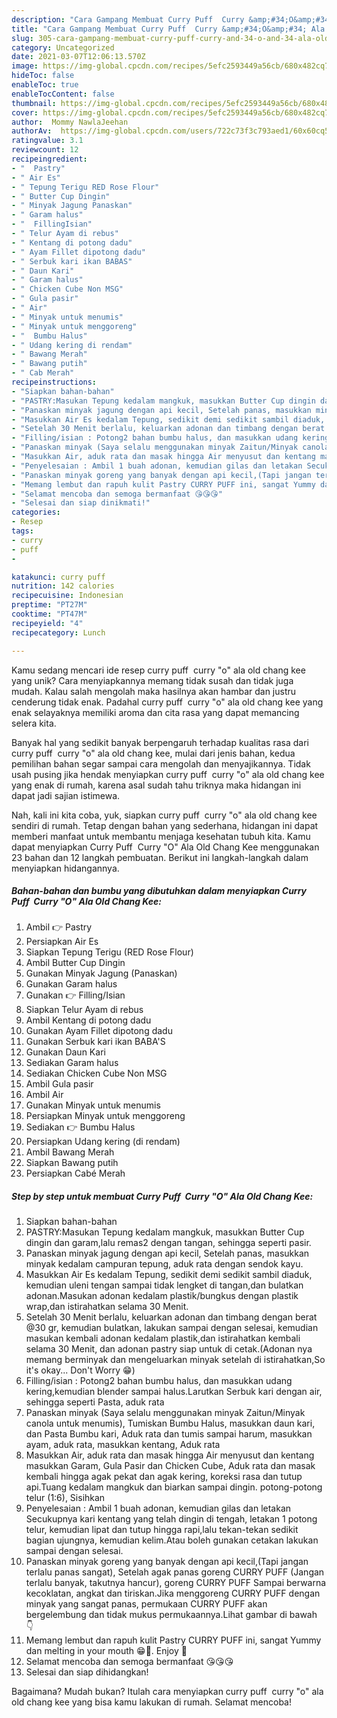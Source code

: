 ```yaml
---
description: "Cara Gampang Membuat Curry Puff  Curry &amp;#34;O&amp;#34; Ala Old Chang Kee, Lezat"
title: "Cara Gampang Membuat Curry Puff  Curry &amp;#34;O&amp;#34; Ala Old Chang Kee, Lezat"
slug: 305-cara-gampang-membuat-curry-puff-curry-and-34-o-and-34-ala-old-chang-kee-lezat
category: Uncategorized
date: 2021-03-07T12:06:13.570Z
image: https://img-global.cpcdn.com/recipes/5efc2593449a56cb/680x482cq70/curry-puff-curry-o-ala-old-chang-kee-foto-resep-utama.jpg
hideToc: false
enableToc: true
enableTocContent: false
thumbnail: https://img-global.cpcdn.com/recipes/5efc2593449a56cb/680x482cq70/curry-puff-curry-o-ala-old-chang-kee-foto-resep-utama.jpg
cover: https://img-global.cpcdn.com/recipes/5efc2593449a56cb/680x482cq70/curry-puff-curry-o-ala-old-chang-kee-foto-resep-utama.jpg
author:  Mommy NawlaJeehan
authorAv:  https://img-global.cpcdn.com/users/722c73f3c793aed1/60x60cq50/avatar.jpg
ratingvalue: 3.1
reviewcount: 12
recipeingredient:
- "  Pastry"
- " Air Es"
- " Tepung Terigu RED Rose Flour"
- " Butter Cup Dingin"
- " Minyak Jagung Panaskan"
- " Garam halus"
- "  FillingIsian"
- " Telur Ayam di rebus"
- " Kentang di potong dadu"
- " Ayam Fillet dipotong dadu"
- " Serbuk kari ikan BABAS"
- " Daun Kari"
- " Garam halus"
- " Chicken Cube Non MSG"
- " Gula pasir"
- " Air"
- " Minyak untuk menumis"
- " Minyak untuk menggoreng"
- "  Bumbu Halus"
- " Udang kering di rendam"
- " Bawang Merah"
- " Bawang putih"
- " Cab Merah"
recipeinstructions:
- "Siapkan bahan-bahan"
- "PASTRY:Masukan Tepung kedalam mangkuk, masukkan Butter Cup dingin dan garam,lalu remas2 dengan tangan, sehingga seperti pasir."
- "Panaskan minyak jagung dengan api kecil, Setelah panas, masukkan minyak kedalam campuran tepung, aduk rata dengan sendok kayu."
- "Masukkan Air Es kedalam Tepung, sedikit demi sedikit sambil diaduk, kemudian uleni tengan sampai tidak lengket di tangan,dan bulatkan adonan.Masukan adonan kedalam plastik/bungkus dengan plastik wrap,dan istirahatkan selama 30 Menit."
- "Setelah 30 Menit berlalu, keluarkan adonan dan timbang dengan berat @30 gr, kemudian bulatkan, lakukan sampai dengan selesai, kemudian masukan kembali adonan kedalam plastik,dan istirahatkan kembali selama 30 Menit, dan adonan pastry siap untuk di cetak.(Adonan nya memang berminyak dan mengeluarkan minyak setelah di istirahatkan,So it&#39;s okay... Don&#39;t Worry 😁)"
- "Filling/isian : Potong2 bahan bumbu halus, dan masukkan udang kering,kemudian blender sampai halus.Larutkan Serbuk kari dengan air, sehingga seperti Pasta, aduk rata"
- "Panaskan minyak (Saya selalu menggunakan minyak Zaitun/Minyak canola untuk menumis), Tumiskan Bumbu Halus, masukkan daun kari, dan Pasta Bumbu kari, Aduk rata dan tumis sampai harum, masukkan ayam, aduk rata, masukkan kentang, Aduk rata"
- "Masukkan Air, aduk rata dan masak hingga Air menyusut dan kentang masukkan Garam, Gula Pasir dan Chicken Cube, Aduk rata dan masak kembali hingga agak pekat dan agak kering, koreksi rasa dan tutup api.Tuang kedalam mangkuk dan biarkan sampai dingin. potong-potong telur (1:6), Sisihkan"
- "Penyelesaian : Ambil 1 buah adonan, kemudian gilas dan letakan Secukupnya kari kentang yang telah dingin di tengah, letakan 1 potong telur, kemudian lipat dan tutup hingga rapi,lalu tekan-tekan sedikit bagian ujungnya, kemudian kelim.Atau boleh gunakan cetakan lakukan sampai dengan selesai."
- "Panaskan minyak goreng yang banyak dengan api kecil,(Tapi jangan terlalu panas sangat), Setelah agak panas goreng CURRY PUFF (Jangan terlalu banyak, takutnya hancur), goreng CURRY PUFF Sampai berwarna kecoklatan, angkat dan tiriskan.Jika menggoreng CURRY PUFF dengan minyak yang sangat panas, permukaan CURRY PUFF akan bergelembung dan tidak mukus permukaannya.Lihat gambar di bawah 👇"
- "Memang lembut dan rapuh kulit Pastry CURRY PUFF ini, sangat Yummy dan melting in your mouth 😁🤤. Enjoy 🤤"
- "Selamat mencoba dan semoga bermanfaat 😘😘😘"
- "Selesai dan siap dinikmati!"
categories:
- Resep
tags:
- curry
- puff
- 

katakunci: curry puff  
nutrition: 142 calories
recipecuisine: Indonesian
preptime: "PT27M"
cooktime: "PT47M"
recipeyield: "4"
recipecategory: Lunch

---
```



Kamu sedang mencari ide resep curry puff  curry &#34;o&#34; ala old chang kee yang unik? Cara menyiapkannya memang tidak susah dan tidak juga mudah. Kalau salah mengolah maka hasilnya akan hambar dan justru cenderung tidak enak. Padahal curry puff  curry &#34;o&#34; ala old chang kee yang enak selayaknya memiliki aroma dan cita rasa yang dapat memancing selera kita.




Banyak hal yang sedikit banyak berpengaruh terhadap kualitas rasa dari curry puff  curry &#34;o&#34; ala old chang kee, mulai dari jenis bahan, kedua pemilihan bahan segar sampai cara mengolah dan menyajikannya. Tidak usah pusing jika hendak menyiapkan curry puff  curry &#34;o&#34; ala old chang kee yang enak di rumah, karena asal sudah tahu triknya maka hidangan ini dapat jadi sajian istimewa.


Nah, kali ini kita coba, yuk, siapkan curry puff  curry &#34;o&#34; ala old chang kee sendiri di rumah. Tetap dengan bahan yang sederhana, hidangan ini dapat memberi manfaat untuk membantu menjaga kesehatan tubuh kita. Kamu dapat menyiapkan Curry Puff  Curry &#34;O&#34; Ala Old Chang Kee menggunakan 23 bahan dan 12 langkah pembuatan. Berikut ini langkah-langkah dalam menyiapkan hidangannya.

<!--inarticleads1-->

##### Bahan-bahan dan bumbu yang dibutuhkan dalam menyiapkan Curry Puff  Curry &#34;O&#34; Ala Old Chang Kee:

1. Ambil  👉 Pastry
1. Persiapkan  Air Es
1. Siapkan  Tepung Terigu (RED Rose Flour)
1. Ambil  Butter Cup Dingin
1. Gunakan  Minyak Jagung (Panaskan)
1. Gunakan  Garam halus
1. Gunakan  👉 Filling/Isian
1. Siapkan  Telur Ayam di rebus
1. Ambil  Kentang di potong dadu
1. Gunakan  Ayam Fillet dipotong dadu
1. Gunakan  Serbuk kari ikan BABA&#39;S
1. Gunakan  Daun Kari
1. Sediakan  Garam halus
1. Sediakan  Chicken Cube Non MSG
1. Ambil  Gula pasir
1. Ambil  Air
1. Gunakan  Minyak untuk menumis
1. Persiapkan  Minyak untuk menggoreng
1. Sediakan  👉 Bumbu Halus
1. Persiapkan  Udang kering (di rendam)
1. Ambil  Bawang Merah
1. Siapkan  Bawang putih
1. Persiapkan  Cabé Merah




<!--inarticleads2-->

##### Step by step untuk membuat Curry Puff  Curry &#34;O&#34; Ala Old Chang Kee:

1. Siapkan bahan-bahan
1. PASTRY:Masukan Tepung kedalam mangkuk, masukkan Butter Cup dingin dan garam,lalu remas2 dengan tangan, sehingga seperti pasir.
1. Panaskan minyak jagung dengan api kecil, Setelah panas, masukkan minyak kedalam campuran tepung, aduk rata dengan sendok kayu.
1. Masukkan Air Es kedalam Tepung, sedikit demi sedikit sambil diaduk, kemudian uleni tengan sampai tidak lengket di tangan,dan bulatkan adonan.Masukan adonan kedalam plastik/bungkus dengan plastik wrap,dan istirahatkan selama 30 Menit.
1. Setelah 30 Menit berlalu, keluarkan adonan dan timbang dengan berat @30 gr, kemudian bulatkan, lakukan sampai dengan selesai, kemudian masukan kembali adonan kedalam plastik,dan istirahatkan kembali selama 30 Menit, dan adonan pastry siap untuk di cetak.(Adonan nya memang berminyak dan mengeluarkan minyak setelah di istirahatkan,So it&#39;s okay... Don&#39;t Worry 😁)
1. Filling/isian : Potong2 bahan bumbu halus, dan masukkan udang kering,kemudian blender sampai halus.Larutkan Serbuk kari dengan air, sehingga seperti Pasta, aduk rata
1. Panaskan minyak (Saya selalu menggunakan minyak Zaitun/Minyak canola untuk menumis), Tumiskan Bumbu Halus, masukkan daun kari, dan Pasta Bumbu kari, Aduk rata dan tumis sampai harum, masukkan ayam, aduk rata, masukkan kentang, Aduk rata
1. Masukkan Air, aduk rata dan masak hingga Air menyusut dan kentang masukkan Garam, Gula Pasir dan Chicken Cube, Aduk rata dan masak kembali hingga agak pekat dan agak kering, koreksi rasa dan tutup api.Tuang kedalam mangkuk dan biarkan sampai dingin. potong-potong telur (1:6), Sisihkan
1. Penyelesaian : Ambil 1 buah adonan, kemudian gilas dan letakan Secukupnya kari kentang yang telah dingin di tengah, letakan 1 potong telur, kemudian lipat dan tutup hingga rapi,lalu tekan-tekan sedikit bagian ujungnya, kemudian kelim.Atau boleh gunakan cetakan lakukan sampai dengan selesai.
1. Panaskan minyak goreng yang banyak dengan api kecil,(Tapi jangan terlalu panas sangat), Setelah agak panas goreng CURRY PUFF (Jangan terlalu banyak, takutnya hancur), goreng CURRY PUFF Sampai berwarna kecoklatan, angkat dan tiriskan.Jika menggoreng CURRY PUFF dengan minyak yang sangat panas, permukaan CURRY PUFF akan bergelembung dan tidak mukus permukaannya.Lihat gambar di bawah 👇
1. Memang lembut dan rapuh kulit Pastry CURRY PUFF ini, sangat Yummy dan melting in your mouth 😁🤤. Enjoy 🤤
1. Selamat mencoba dan semoga bermanfaat 😘😘😘
1. Selesai dan siap dihidangkan!



Bagaimana? Mudah bukan? Itulah cara menyiapkan curry puff  curry &#34;o&#34; ala old chang kee yang bisa kamu lakukan di rumah. Selamat mencoba!
